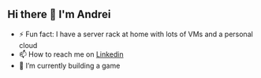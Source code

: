 ## Hi there 👋 I'm Andrei

- ⚡ Fun fact: I have a server rack at home with lots of VMs and a personal cloud
- 📫 How to reach me on [Linkedin](https://www.linkedin.com/in/rokyed/)
- 🌱 I’m currently building a game
<!--
**rokyed/rokyed** is a ✨ _special_ ✨ repository because its `README.md` (this file) appears on your GitHub profile.

Here are some ideas to get you started:

- 🔭 I’m currently working on ...
- 🌱 I’m currently learning ...
- 👯 I’m looking to collaborate on ...
- 🤔 I’m looking for help with ...
- 💬 Ask me about ...
- 📫 How to reach me: ...
- 😄 Pronouns: ...
- ⚡ Fun fact: ...
-->
